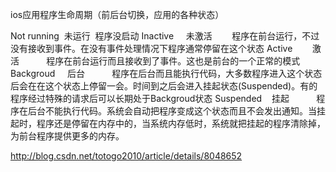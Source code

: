 
ios应用程序生命周期（前后台切换，应用的各种状态）

Not running  未运行  程序没启动
Inactive     未激活        程序在前台运行，不过没有接收到事件。在没有事件处理情况下程序通常停留在这个状态
Active        激活           程序在前台运行而且接收到了事件。这也是前台的一个正常的模式
Backgroud     后台           程序在后台而且能执行代码，大多数程序进入这个状态后会在在这个状态上停留一会。时间到之后会进入挂起状态(Suspended)。有的程序经过特殊的请求后可以长期处于Backgroud状态
Suspended    挂起           程序在后台不能执行代码。系统会自动把程序变成这个状态而且不会发出通知。当挂起时，程序还是停留在内存中的，当系统内存低时，系统就把挂起的程序清除掉，为前台程序提供更多的内存。


http://blog.csdn.net/totogo2010/article/details/8048652
